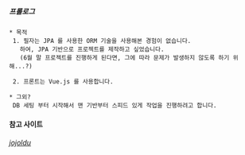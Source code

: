 ##### 프롤로그
```
* 목적
 1. 필자는 JPA 를 사용한 ORM 기술을 사용해본 경험이 없습니다.
   하여, JPA 기반으로 프로젝트를 제작하고 싶었습니다.
   (6월 말 프로젝트를 진행하게 된다면, 그에 따라 문제가 발생하지 않도록 하기 위해...?)
 
 2. 프론트는 Vue.js 를 사용합니다.

* 그외?
 DB 세팅 부터 시작해서 맨 기반부터 스피드 있게 작업을 진행하려고 합니다.
```

#### 참고 사이트
###### [jojoldu](https://github.com/jojoldu/freelec-springboot2-webservice)
